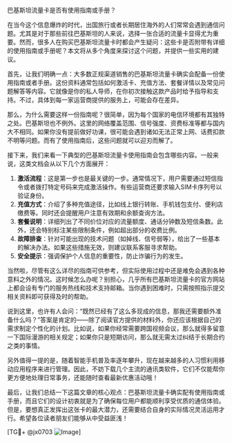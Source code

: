 巴基斯坦流量卡是否有使用指南或手册？

在当今这个信息爆炸的时代，出国旅行或者长期居住海外的人们常常会遇到通信问题。尤其是对于那些前往巴基斯坦的人来说，选择一张合适的流量卡显得尤为重要。然而，很多人在购买巴基斯坦流量卡时都会产生疑问：这些卡是否附带有详细的使用指南或手册呢？本文将从多个角度来探讨这个问题，并提供一些实用的建议。

首先，让我们明确一点：大多数正规渠道销售的巴基斯坦流量卡确实会配备一份使用指南或者手册。这份资料通常包括如何激活卡、充值方法、套餐详情以及常见问题解答等内容。它就像是你的私人导师，在你初次接触这款产品时给予指导和支持。不过，具体到每一家运营商提供的服务上，可能会存在差异。

那么，为什么需要这样一份指南呢？很简单，因为每个国家的电信环境都有其独特之处。巴基斯坦也不例外。这里的网络覆盖范围、信号强度、资费标准等都与国内大不相同。如果你没有提前做好功课，很可能会遇到诸如无法正常上网、话费扣款不明等问题。而有了使用指南后，这些问题就可以迎刃而解了。

接下来，我们来看一下典型的巴基斯坦流量卡使用指南会包含哪些内容。一般来说，这类文档会从以下几个方面展开：

1. **激活流程**：这是第一步也是最关键的一步。通常情况下，用户需要通过短信指令或者拨打特定号码来完成激活操作。有些运营商还要求输入SIM卡序列号以验证身份。
2. **充值方式**：介绍了多种充值途径，比如线上银行转账、手机钱包支付、便利店缴费等。同时还会提醒用户注意有效期和余额查询方法。
3. **套餐说明**：详细列出了不同价位对应的流量额度、通话分钟数及短信条数。此外，还会特别标注某些限制条件，例如超出部分的收费比例。
4. **故障排查**：针对可能出现的技术问题（如掉线、信号弱等），给出了一些基本的解决办法。如果这些措施无效，则建议联系客服寻求帮助。
5. **安全提示**：强调保护个人信息的重要性，防止诈骗行为的发生。

当然啦，尽管有这么详尽的指南可供参考，但实际使用过程中还是难免会遇到各种意料之外的情况。这时候怎么办呢？别担心，几乎所有巴基斯坦流量卡的官方网站上都会设有专门的服务热线和技术支持邮箱。当你遇到困难时，只需按照指示提交相关资料即可获得及时的帮助。

说到这里，也许有人会问：“既然已经有了这么多现成的信息，那我还需要额外准备什么吗？”答案是肯定的——除了阅读官方提供的材料外，你还应该根据自己的需求制定个性化的计划。比如说，如果你经常需要跨国视频会议，那么就得多留意一下国际漫游的相关规定；如果你只是短期访问，那么就无需太过纠结于长期合约之类的事情。

另外值得一提的是，随着智能手机普及率逐年攀升，现在越来越多的人习惯利用移动应用程序来进行管理。因此，不妨下载几个主流的通讯类软件，它们不仅能帮你更方便地处理日常事务，还能随时查看最新优惠活动哦！

最后，让我们总结一下这篇文章的核心观点：巴基斯坦流量卡确实配有使用指南或手册，而且它们的设计初衷就是为了确保每位用户都能顺利享受优质的通信体验。但是，要想真正发挥出这张卡的最大潜力，还需要结合自身的实际情况灵活运用才行。希望各位读者朋友们能够从中受益匪浅！

[TG💪+ @jx0703 ![Image](https://github.com/user-attachments/assets/dbca1d08-cadb-493c-b0ec-ad6f7a83f270)]